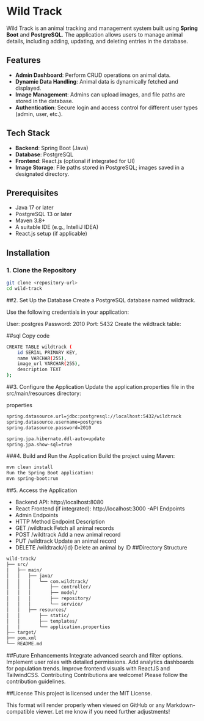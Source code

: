 # Wild Track

Wild Track is an animal tracking and management system built using **Spring Boot** and **PostgreSQL**. The application allows users to manage animal details, including adding, updating, and deleting entries in the database.

## Features

- **Admin Dashboard**: Perform CRUD operations on animal data.
- **Dynamic Data Handling**: Animal data is dynamically fetched and displayed.
- **Image Management**: Admins can upload images, and file paths are stored in the database.
- **Authentication**: Secure login and access control for different user types (admin, user, etc.).

## Tech Stack

- **Backend**: Spring Boot (Java)
- **Database**: PostgreSQL
- **Frontend**: React.js (optional if integrated for UI)
- **Image Storage**: File paths stored in PostgreSQL; images saved in a designated directory.

## Prerequisites

- Java 17 or later
- PostgreSQL 13 or later
- Maven 3.8+
- A suitable IDE (e.g., IntelliJ IDEA)
- React.js setup (if applicable)

## Installation

### 1. Clone the Repository
```bash
git clone <repository-url>
cd wild-track
```
##2. Set Up the Database
Create a PostgreSQL database named wildtrack.

Use the following credentials in your application:

User: postgres
Password: 2010
Port: 5432
Create the wildtrack table:

##sql
Copy code
```bash
CREATE TABLE wildtrack (
    id SERIAL PRIMARY KEY,
    name VARCHAR(255),
    image_url VARCHAR(255),
    description TEXT
);
```
##3. Configure the Application
Update the application.properties file in the src/main/resources directory:

properties
```bash
spring.datasource.url=jdbc:postgresql://localhost:5432/wildtrack
spring.datasource.username=postgres
spring.datasource.password=2010

spring.jpa.hibernate.ddl-auto=update
spring.jpa.show-sql=true
```
###4. Build and Run the Application
Build the project using Maven:

```bash
mvn clean install
Run the Spring Boot application:
mvn spring-boot:run
```
##5. Access the Application
- Backend API: http://localhost:8080
- React Frontend (if integrated): http://localhost:3000
 -API Endpoints
- Admin Endpoints
- HTTP Method	Endpoint	Description
- GET	/wildtrack	Fetch all animal records
- POST	/wildtrack	Add a new animal record
- PUT	/wildtrack	Update an animal record
- DELETE	/wildtrack/{id}	Delete an animal by ID
##Directory Structure
```bash
wild-track/
├── src/
│   ├── main/
│   │   ├── java/
│   │   │   └── com.wildtrack/
│   │   │       ├── controller/
│   │   │       ├── model/
│   │   │       ├── repository/
│   │   │       └── service/
│   │   ├── resources/
│   │       ├── static/
│   │       ├── templates/
│   │       └── application.properties
├── target/
├── pom.xml
└── README.md
```
##Future Enhancements
Integrate advanced search and filter options.
Implement user roles with detailed permissions.
Add analytics dashboards for population trends.
Improve frontend visuals with ReactJS and TailwindCSS.
Contributing
Contributions are welcome! Please follow the contribution guidelines.

##License
This project is licensed under the MIT License.

This format will render properly when viewed on GitHub or any Markdown-compatible viewer. Let me know if you need further adjustments!





